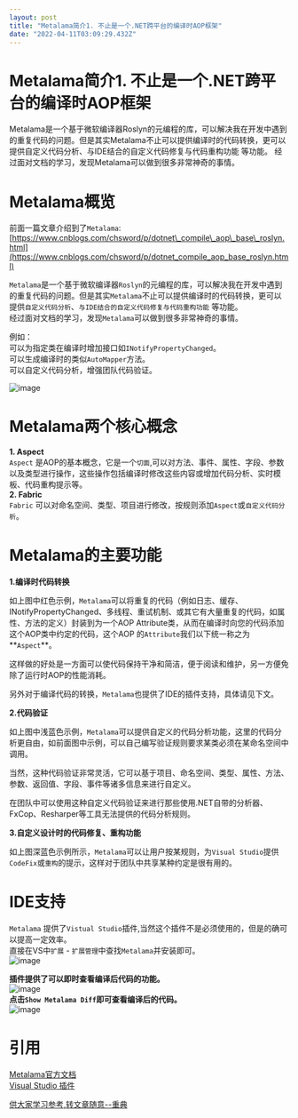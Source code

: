 ```yaml
---
layout: post
title: "Metalama简介1. 不止是一个.NET跨平台的编译时AOP框架"
date: "2022-04-11T03:09:29.432Z"
---
```

Metalama简介1. 不止是一个.NET跨平台的编译时AOP框架
==================================

Metalama是一个基于微软编译器Roslyn的元编程的库，可以解决我在开发中遇到的重复代码的问题。但是其实Metalama不止可以提供编译时的代码转换，更可以提供自定义代码分析、与IDE结合的自定义代码修复与代码重构功能 等功能。 经过面对文档的学习，发现Metalama可以做到很多非常神奇的事情。

Metalama概览
==========

前面一篇文章介绍到了`Metalama`: [https://www.cnblogs.com/chsword/p/dotnet\_compile\_aop\_base\_roslyn.html](https://www.cnblogs.com/chsword/p/dotnet_compile_aop_base_roslyn.html)

`Metalama`是一个基于微软编译器`Roslyn`的元编程的库，可以解决我在开发中遇到的重复代码的问题。但是其实`Metalama`不止可以提供编译时的代码转换，更可以提供`自定义代码分析`、`与IDE结合的自定义代码修复与代码重构功能` 等功能。  
经过面对文档的学习，发现`Metalama`可以做到很多非常神奇的事情。

例如：  
可以为指定类在编译时增加接口如`INotifyPropertyChanged`。  
可以生成编译时的类似`AutoMapper`方法。  
可以自定义代码分析，增强团队代码验证。

![image](https://img2022.cnblogs.com/blog/20526/202204/20526-20220404145735704-914296771.png)

Metalama两个核心概念
==============

**1\. Aspect**  
`Aspect` 是AOP的基本概念，它是一个`切面`,可以对方法、事件、属性、字段、参数以及类型进行操作，这些操作包括编译时修改这些内容或增加代码分析、实时模板、代码重构提示等。  
**2\. Fabric**  
`Fabric` 可以对命名空间、类型、项目进行修改，按规则添加`Aspect`或`自定义代码分析`。

Metalama的主要功能
=============

**1.编译时代码转换**

如上图中红色示例，`Metalama`可以将重复的代码（例如日志、缓存、INotifyPropertyChanged、多线程、重试机制、或其它有大量重复的代码，如属性、方法的定义）封装到为一个AOP Attribute类，从而在编译时向您的代码添加这个AOP类中约定的代码，这个AOP 的`Attribute`我们以下统一称之为**`Aspect`**。

这样做的好处是一方面可以使代码保持干净和简洁，便于阅读和维护，另一方便免除了运行时AOP的性能消耗。

另外对于编译代码的转换，`Metalama`也提供了IDE的插件支持，具体请见下文。

**2.代码验证**

如上图中浅蓝色示例，`Metalama`可以提供自定义的代码分析功能，这里的代码分析更自由，如前面图中示例，可以自己编写验证规则要求某类必须在某命名空间中调用。

当然，这种代码验证非常灵活，它可以基于项目、命名空间、类型、属性、方法、参数、返回值、字段、事件等诸多信息来进行自定义。

在团队中可以使用这种自定义代码验证来进行那些使用.NET自带的分析器、FxCop、Resharper等工具无法提供的代码分析规则。

**3.自定义设计时的代码修复、重构功能**

如上图深蓝色示例所示，`Metalama`可以让用户按某规则，为`Visual Studio`提供`CodeFix`或`重构`的提示，这样对于团队中共享某种约定是很有用的。

IDE支持
=====

`Metalama` 提供了`Vistual Studio`插件,当然这个插件不是必须使用的，但是的确可以提高一定效率。  
直接在VS中`扩展` - `扩展管理`中查找`Metalama`并安装即可。  
![image](https://img2022.cnblogs.com/blog/20526/202204/20526-20220404152713577-1383008235.png)

**插件提供了可以即时查看编译后代码的功能。**  
![image](https://img2022.cnblogs.com/blog/20526/202204/20526-20220404152847898-866534002.png)  
**点击`Show Metalama Diff`即可查看编译后的代码。**  
![image](https://img2022.cnblogs.com/blog/20526/202204/20526-20220404152940545-945609323.png)

引用
==

[Metalama官方文档](https://doc.metalama.net/)  
[Visual Studio 插件](https://marketplace.visualstudio.com/items?itemName=PostSharpTechnologies.Metalama)

[供大家学习参考,转文章随意--重典](http://www.cnblogs.com/chsword/)
